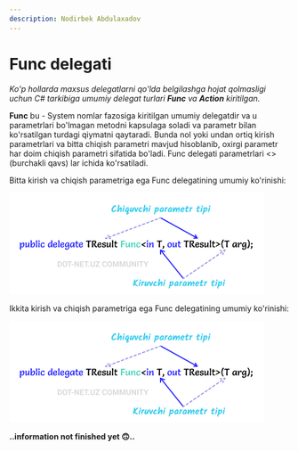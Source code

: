 ```yaml
---
description: Nodirbek Abdulaxadov
---
```


# Func delegati

_Ko'p hollarda maxsus delegatlarni qo'lda belgilashga hojat qolmasligi uchun C\# tarkibiga umumiy delegat turlari **Func** va **Action** kiritilgan._

**Func** bu - System nomlar fazosiga kiritilgan umumiy delegatdir va u parametrlari bo'lmagan metodni kapsulaga soladi va parametr bilan ko'rsatilgan turdagi qiymatni qaytaradi. Bunda nol yoki undan ortiq kirish parametrlari va bitta chiqish parametri mavjud hisoblanib, oxirgi parametr har doim chiqish parametri sifatida bo'ladi. Func delegati parametrlari <> (burchakli qavs) lar ichida ko'rsatiladi.

Bitta kirish va chiqish parametriga ega Func delegatining umumiy ko'rinishi:

![](../../../../.gitbook/assets/func1.png)

Ikkita kirish va chiqish parametriga ega Func delegatining umumiy ko'rinishi:

![](../../../../.gitbook/assets/func1.png)



**..information not finished yet 🙃..**

